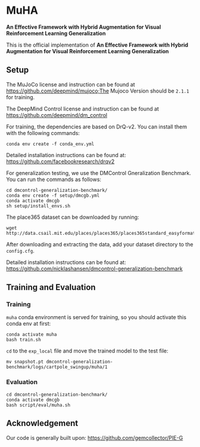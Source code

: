 # MuHA
**An Effective Framework with Hybrid Augmentation for Visual Reinforcement Learning Generalization**

This is the official implementation of **An Effective Framework with Hybrid Augmentation for Visual Reinforcement Learning Generalization**

## Setup

The MuJoCo license and instruction can be found at https://github.com/deepmind/mujoco;The Mujoco Version should be `2.1.1` for training.

The DeepMind Control license and instruction can be found at https://github.com/deepmind/dm_control

For training, the dependencies are based on DrQ-v2. You can install them with the following commands:

```
conda env create -f conda_env.yml
```
Detailed installation instructions can be found at: https://github.com/facebookresearch/drqv2

For generalization testing, we use the DMControl Gneralization Benchmark.  You can run the commands as follows:

```
cd dmcontrol-generalization-benchmark/
conda env create -f setup/dmcgb.yml
conda activate dmcgb
sh setup/install_envs.sh
```

The place365 dataset can be downloaded by running:
```
wget http://data.csail.mit.edu/places/places365/places365standard_easyformat.tar
```
After downloading and extracting the data, add your dataset directory to the `config.cfg`. 

Detailed installation instructions can be found at: https://github.com/nicklashansen/dmcontrol-generalization-benchmark

## Training and Evaluation

### Training

`muha` conda environment is served for training, so you should activate this conda env at first:

```
conda activate muha
bash train.sh
```
`cd` to the `exp_local` file and move the trained model to the test file:
```
mv snapshot.pt dmcontrol-generalization-benchmark/logs/cartpole_swingup/muha/1
```

### Evaluation

```
cd dmcontrol-generalization-benchmark/
conda activate dmcgb
bash script/eval/muha.sh
```
## Acknowledgement

Our code is generally built upon: https://github.com/gemcollector/PIE-G
